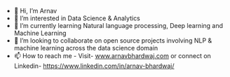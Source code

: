 - 👋 Hi, I’m Arnav
- 👀 I’m interested in Data Science & Analytics
- 🌱 I’m currently learning Natural language processing, Deep learning and Machine Learning
- 💞️ I’m looking to collaborate on open source projects involving NLP & machine learning across the data science domain
- 📫 How to reach me - Visit- www.arnavbhardwaj.com or connect on Linkedin- https://www.linkedin.com/in/arnav-bhardwaj/

<!---
Arnav94300/Arnav94300 is a ✨ special ✨ repository because its `README.md` (this file) appears on your GitHub profile.
You can click the Preview link to take a look at your changes.
--->
